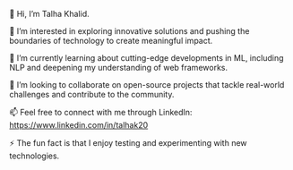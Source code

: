 👋 Hi, I’m Talha Khalid.

👀 I’m interested in exploring innovative solutions and pushing the boundaries of technology to create meaningful impact.

🌱 I’m currently learning about cutting-edge developments in ML, including NLP and deepening my understanding of web frameworks.

💞️ I’m looking to collaborate on open-source projects that tackle real-world challenges and contribute to the community.

📫 Feel free to connect with me through LinkedIn: https://www.linkedin.com/in/talhak20

⚡ The fun fact is that I enjoy testing and experimenting with new technologies.
